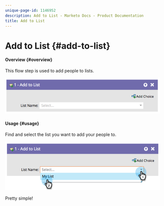 ```yaml
---
unique-page-id: 1146952
description: Add to List - Marketo Docs - Product Documentation
title: Add to List
---
```


# Add to List {#add-to-list}

#### Overview {#overview}

This flow step is used to add people to lists.

![](assets/image2014-9-22-10-3a41-3a33.png)  

#### Usage {#usage}

Find and select the list you want to add your people to.

![](assets/image2014-9-22-10-3a41-3a40.png)

Pretty simple!
